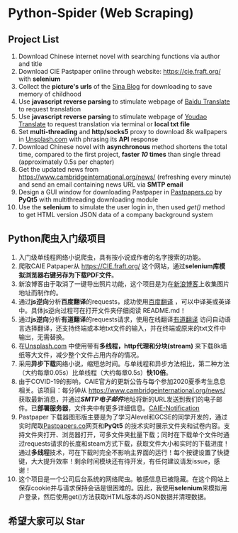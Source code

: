 # Python-Spider (Web Scraping)

## Project List

1. Download Chinese internet novel with searching functions via author and title
2. Download CIE Pastpaper online through website: <https://cie.fraft.org/> with **selenium**
3. Collect the **picture's urls** of the [Sina Blog](http://blog.sina.com.cn/) for downloading to save memory of childhood
4. Use **javascript reverse parsing** to stimulate webpage of [Baidu Translate](https://fanyi.baidu.com) to request translation
5. Use **javascript reverse parsing** to stimulate webpage of [Youdao Translate](http://fanyi.youdao.com) to request translation via terminal or **local txt file**
6. Set **multi-threading** and **http/socks5** proxy to download 8k wallpapers in [Unsplash.com](https://www.unsplash.com) with phrasing its **API** response
7. Download Chinese novel with **asynchronous** method shortens the total time, compared to the first project, **faster *10* times** than single thread (approximately 0.5s per chapter)
8. Get the updated news from <https://www.cambridgeinternational.org/news/> (refreshing every minute) and send an email containing news URL via **SMTP email**
9. Design a GUI window for downloading Pastpaper in [Pastpapers.co](https://pastpapers.co) by **PyQt5** with multithreading downloading module
10. Use the **selenium** to simulate the user login in, then used *get()* method to get HTML version JSON data of a company background system

## Python爬虫入门级项目

1. 入门级单线程网络小说爬虫，具有按小说或作者的名字搜索的功能。
2. 爬取CAIE Patpaper从 <https://CIE.fraft.org/> 这个网站，通过**selenium库模拟浏览器右键另存为下载PDF文件**。
3. 新浪博客由于取消了一键导出照片功能，这个项目是为在[新浪博客](http://blog.sina.com.cn/)上收集图片地址而制作的。
4. 通过**js逆向**分析**百度翻译**的requests，成功使用[百度翻译](https://fanyi.baidu.com) ，可以中译英或英译中。具体js逆向过程可在打开文件夹仔细阅读 README.md！
5. 通过**js逆向**分析**有道翻译**的requests请求，使用在线翻译[有道翻译](http://fanyi.youdao.com) 访问自动语言选择翻译，还支持终端或本地txt文件的输入，并在终端或原来的txt文件中输出，无需替换。
6. 在[Unsplash.com](https://www.unsplash.com) 中使用带有**多线程，http代理和分块(stream)** 来下载8k墙纸等大文件，减少整个文件占用内存的情况。
7. 采用**异步下载**网络小说，缩短总时间。与单线程和异步方法相比，第二种方法（大约每章0.05s）比单线程（大约每章0.5s）**快10倍**。
8. 由于COVID-19的影响，CAIE官方的更新公告与每个参加2020夏季考生息息相关。该项目：每分钟从 <https://www.cambridgeinternational.org/news/> 获取最新消息，并通过***SMTP电子邮件***地址将新的URL发送到我们的电子邮件。已**部署服务器**，文件夹中有更多详细信息。[CAIE-Notification](https://github.com/YHPeter/Python-Web-Crawler/tree/master/CAIE-Notification-via-SMTP-Email)
9. Pastpaper 下载器图形版主要是为了学习Alevel和GCSE的同学开发的，通过实时爬取[Pastpapers.co](https://pastpapers.co)网页和**PyQt5** 的技术实时展示文件夹和试卷内容。支持文件夹打开、浏览器打开，可多文件夹批量下载；同时在下载单个文件时通过requests请求的长度和steam方式下载，获取文件大小和实时的下载进度！通过**多线程**技术，可在下载时完全不影响主界面的运行！每个按键设置了快捷键，大大提升效率！剩余时间模块还有待开发，有任何建议请发issue，感谢！
10. 这个项目是一个公司后台系统的网络爬虫。敏感信息已被隐藏。在这个网站上保存cookie并与请求保持会话是很困难的。因此，我使用**selenium**来模拟用户登录，然后使用get()方法获取HTML版本的JSON数据并清理数据。

## 希望大家可以 Star
